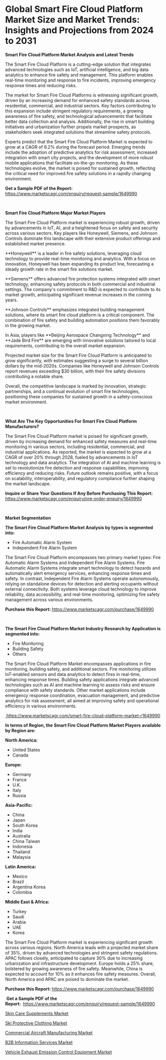 <p><h1>Global Smart Fire Cloud Platform Market Size and Market Trends: Insights and Projections from 2024 to 2031</h1></p><p><strong>Smart Fire Cloud Platform Market Analysis and Latest Trends</strong></p>
<p><p>The Smart Fire Cloud Platform is a cutting-edge solution that integrates advanced technologies such as IoT, artificial intelligence, and big data analytics to enhance fire safety and management. This platform enables real-time monitoring and response to fire incidents, improving emergency response times and reducing risks. </p><p>The market for Smart Fire Cloud Platforms is witnessing significant growth, driven by an increasing demand for enhanced safety standards across residential, commercial, and industrial sectors. Key factors contributing to this expansion include stringent regulatory requirements, a growing awareness of fire safety, and technological advancements that facilitate better data collection and analysis. Additionally, the rise in smart building initiatives and urbanization further propels market prospects, as stakeholders seek integrated solutions that streamline safety protocols.</p><p>Experts predict that the Smart Fire Cloud Platform Market is expected to grow at a CAGR of 6.2% during the forecast period. Emerging trends include the adoption of predictive analytics for risk assessment, increased integration with smart city projects, and the development of more robust mobile applications that facilitate on-the-go monitoring. As these technologies evolve, the market is poised for sustained growth, reflecting the critical need for improved fire safety solutions in a rapidly changing environment.</p></p>
<p><strong>Get a Sample PDF of the Report:&nbsp;</strong> <a href="https://www.marketscagr.com/enquiry/request-sample/1649990?utm_campaign=1286&utm_medium=2&utm_source=Github&utm_content=ia&utm_term=26092024&utm_id=smart-fire-cloud-platform">https://www.marketscagr.com/enquiry/request-sample/1649990</a></p>
<p>&nbsp;</p>
<p><strong>Smart Fire Cloud Platform Major Market Players</strong></p>
<p><p>The Smart Fire Cloud Platform market is experiencing robust growth, driven by advancements in IoT, AI, and a heightened focus on safety and security across various sectors. Key players like Honeywell, Siemens, and Johnson Controls dominate this landscape with their extensive product offerings and established market presence. </p><p>**Honeywell** is a leader in fire safety solutions, leveraging cloud technology to provide real-time monitoring and analytics. With a focus on innovation, Honeywell has been expanding its product line, forecasting a steady growth rate in the smart fire solutions market. </p><p>**Siemens** offers advanced fire protection systems integrated with smart technology, enhancing safety protocols in both commercial and industrial settings. The company's commitment to R&D is expected to contribute to its market growth, anticipating significant revenue increases in the coming years.</p><p>**Johnson Controls** emphasizes integrated building management solutions, where its smart fire cloud platform is a critical component. The combination of fire safety and building automation positions them favorably in the growing market. </p><p>In Asia, players like **Beijing Aerospace Changxing Technology** and **Jade Bird Fire** are emerging with innovative solutions tailored to local requirements, contributing to the overall market expansion. </p><p>Projected market size for the Smart Fire Cloud Platform is anticipated to grow significantly, with estimates suggesting a surge to several billion dollars by the mid-2020s. Companies like Honeywell and Johnson Controls report revenues exceeding $30 billion, with their fire safety divisions contributing a notable share. </p><p>Overall, the competitive landscape is marked by innovation, strategic partnerships, and a continual evolution of smart fire technologies, positioning these companies for sustained growth in a safety-conscious market environment.</p></p>
<p>&nbsp;</p>
<p><strong>What Are The Key Opportunities For Smart Fire Cloud Platform Manufacturers?</strong></p>
<p><p>The Smart Fire Cloud Platform market is poised for significant growth, driven by increasing demand for enhanced safety measures and real-time monitoring in various sectors, including residential, commercial, and industrial applications. As reported, the market is expected to grow at a CAGR of over 20% through 2028, fueled by advancements in IoT technology and data analytics. The integration of AI and machine learning is set to revolutionize fire detection and response capabilities, improving efficiency and reducing risks. Future outlook remains positive, with a focus on scalability, interoperability, and regulatory compliance further shaping the market landscape.</p></p>
<p><strong>Inquire or Share Your Questions If Any Before Purchasing This Report:</strong> <a href="https://www.marketscagr.com/enquiry/pre-order-enquiry/1649990?utm_campaign=1286&utm_medium=2&utm_source=Github&utm_content=ia&utm_term=26092024&utm_id=smart-fire-cloud-platform">https://www.marketscagr.com/enquiry/pre-order-enquiry/1649990</a></p>
<p>&nbsp;</p>
<p><strong>Market Segmentation</strong></p>
<p><strong>The Smart Fire Cloud Platform Market Analysis by types is segmented into:</strong></p>
<p><ul><li>Fire Automatic Alarm System</li><li>Independent Fire Alarm System</li></ul></p>
<p><p>The Smart Fire Cloud Platform encompasses two primary market types: Fire Automatic Alarm Systems and Independent Fire Alarm Systems. Fire Automatic Alarm Systems integrate smart technology to detect hazards and automatically alert emergency services, enhancing response times and safety. In contrast, Independent Fire Alarm Systems operate autonomously, relying on standalone devices for detection and alerting occupants without external connectivity. Both systems leverage cloud technology to improve reliability, data accessibility, and real-time monitoring, optimizing fire safety management across various environments.</p></p>
<p><strong>Purchase this Report:&nbsp;</strong><a href="https://www.marketscagr.com/purchase/1649990?utm_campaign=1286&utm_medium=2&utm_source=Github&utm_content=ia&utm_term=26092024&utm_id=smart-fire-cloud-platform">https://www.marketscagr.com/purchase/1649990</a></p>
<p>&nbsp;</p>
<p><strong>The Smart Fire Cloud Platform Market Industry Research by Application is segmented into:</strong></p>
<p><ul><li>Fire Monitoring</li><li>Building Safety</li><li>Others</li></ul></p>
<p><p>The Smart Fire Cloud Platform Market encompasses applications in fire monitoring, building safety, and additional sectors. Fire monitoring utilizes IoT-enabled sensors and data analytics to detect fires in real-time, enhancing response times. Building safety applications integrate advanced technologies such as AI and machine learning to assess risks and ensure compliance with safety standards. Other market applications include emergency response coordination, evacuation management, and predictive analytics for risk assessment, all aimed at improving safety and operational efficiency in various environments.</p></p>
<p><a href="https://www.marketscagr.com/smart-fire-cloud-platform-market-r1649990?utm_campaign=1286&utm_medium=2&utm_source=Github&utm_content=ia&utm_term=26092024&utm_id=smart-fire-cloud-platform">&nbsp;https://www.marketscagr.com/smart-fire-cloud-platform-market-r1649990</a></p>
<p><strong>In terms of Region, the Smart Fire Cloud Platform Market Players available by Region are:</strong></p>
<p>
    <p> <strong> North America: </strong>
        <ul>
            <li>United States</li>
            <li>Canada</li>
        </ul>
        </p> 
    <p> <strong> Europe: </strong>
        <ul>
            <li>Germany</li>
            <li>France</li>
            <li>U.K.</li>
            <li>Italy</li>
            <li>Russia</li>
        </ul>
        </p> 
    <p> <strong> Asia-Pacific: </strong>
        <ul>
            <li>China</li>
            <li>Japan</li>
            <li>South Korea</li>
            <li>India</li>
            <li>Australia</li>
            <li>China Taiwan</li>
            <li>Indonesia</li>
            <li>Thailand</li>
            <li>Malaysia</li>
        </ul>
        </p> 
    <p> <strong> Latin America: </strong>
        <ul>
            <li>Mexico</li>
            <li>Brazil</li>
            <li>Argentina Korea</li>
            <li>Colombia</li>
        </ul>
        </p> 
    <p> <strong> Middle East & Africa: </strong>
        <ul>
            <li>Turkey</li>
            <li>Saudi</li>
            <li>Arabia</li>
            <li>UAE</li>
            <li>Korea</li>
        </ul>
    </p>
    </p>
<p><p>The Smart Fire Cloud Platform market is experiencing significant growth across various regions. North America leads with a projected market share of 35%, driven by advanced technologies and stringent safety regulations. APAC follows closely, anticipated to capture 30% due to increasing urbanization and infrastructure development. Europe holds a 25% share, bolstered by growing awareness of fire safety. Meanwhile, China is expected to account for 10% as it enhances fire safety measures. Overall, North America and APAC are poised to dominate the market.</p></p>
<p><strong>Purchase this Report: </strong><a href="https://www.marketscagr.com/purchase/1649990?utm_campaign=1286&utm_medium=2&utm_source=Github&utm_content=ia&utm_term=26092024&utm_id=smart-fire-cloud-platform">https://www.marketscagr.com/purchase/1649990</a></p>
<p>&nbsp;<strong>Get a Sample PDF of the Report:&nbsp;&nbsp;</strong><a href="https://www.marketscagr.com/enquiry/request-sample/1649990?utm_campaign=1286&utm_medium=2&utm_source=Github&utm_content=ia&utm_term=26092024&utm_id=smart-fire-cloud-platform">https://www.marketscagr.com/enquiry/request-sample/1649990</a></p>
<p><strong></strong></p>
<p><p><a href="https://issuu.com/reportprime-2/docs/skin-care-supplements-market-size-2_e7b817ecbcef4c?utm_campaign=1286&utm_medium=2&utm_source=Github&utm_content=ia&utm_term=26092024&utm_id=smart-fire-cloud-platform">Skin Care Supplements Market</a></p><p><a href="https://issuu.com/reportprime-2/docs/ski-protective-clothing-market-size_a9a6a7c306d8bf?utm_campaign=1286&utm_medium=2&utm_source=Github&utm_content=ia&utm_term=26092024&utm_id=smart-fire-cloud-platform">Ski Protective Clothing Market</a></p><p><a href="https://www.linkedin.com/pulse/future-innovation-global-commercial-aircraft-manufacturing-market-ivbwe?trackingId=WhEtCF%2FvTAqVbeTzB%2FUOsQ%3D%3D&utm_campaign=1286&utm_medium=2&utm_source=Github&utm_content=ia&utm_term=26092024&utm_id=smart-fire-cloud-platform">Commercial Aircraft Manufacturing Market</a></p><p><a href="https://www.linkedin.com/pulse/unlocking-growth-potential-market-strategic-analysis-b2b-cobse?trackingId=8wbkC%2BnwRt%2BA1an7IIz%2Few%3D%3D&utm_campaign=1286&utm_medium=2&utm_source=Github&utm_content=ia&utm_term=26092024&utm_id=smart-fire-cloud-platform">B2B Information Services Market</a></p><p><a href="https://github.com/luckyshygirl/Market-Research-Report-List-6/blob/main/vehicle-exhaust-emission-control-equipment-market.md?utm_campaign=1286&utm_medium=2&utm_source=Github&utm_content=ia&utm_term=26092024&utm_id=smart-fire-cloud-platform">Vehicle Exhaust Emission Control Equipment Market</a></p></p>